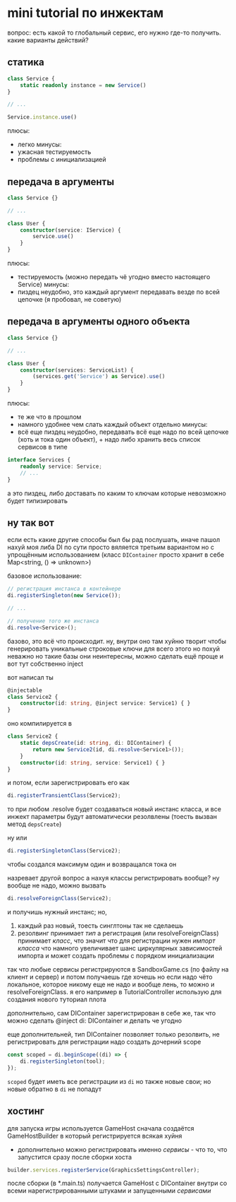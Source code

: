 # mini tutorial по инжектам

вопрос: есть какой то глобальный сервис, его нужно где-то получить. какие варианты действий?

## статика
```ts
class Service {
	static readonly instance = new Service()
}

// ...

Service.instance.use()
```

плюсы:
- легко
минусы:
- ужасная тестируемость
- проблемы с инициализацией

## передача в аргументы
```ts
class Service {}

// ...

class User {
	constructor(service: IService) {
		service.use()
	}
}
```
плюсы:
- тестируемость (можно передать чё угодно вместо настоящего Service)
минусы:
- пиздец неудобно, это каждый аргумент передавать везде по всей цепочке (я пробовал, не советую)

## передача в аргументы одного объекта
```ts
class Service {}

// ...

class User {
	constructor(services: ServiceList) {
		(services.get('Service') as Service).use()
	}
}
```
плюсы:
- те же что в прошлом
- намного удобнее чем слать каждый объект отдельно
минусы:
- всё еще пиздец неудобно, передавать всё еще надо по всей цепочке (хоть и тока один объект), + надо либо хранить весь список сервисов в типе
```ts
interface Services {
	readonly service: Service;
	// ...
}
```
а это пиздец, либо доставать по каким то ключам которые невозможно будет типизировать


## ну так вот
если есть какие другие способы был бы рад послушать, иначе пашол нахуй
моя либа DI по сути просто вяляется третьим вариантом но с упрощённым использованием
(класс `DIContainer` просто хранит в себе Map<string, () => unknown>)

базовое использование:
```ts
// регистрация инстанса в контейнере
di.registerSingleton(new Service());

// ...

// получение того же инстанса
di.resolve<Service>();
```
базово, это всё что происходит. ну, внутри оно там хуйню творит чтобы генерировать уникальные строковые ключи для всего этого но похуй неважно
но такие базы они неинтересны, можно сделать ещё проще
и вот тут собственно inject

вот написал ты
```ts
@injectable
class Service2 {
	constructor(id: string, @inject service: Service1) { }
}
```
оно компилируется в
```ts
class Service2 {
	static depsCreate(id: string, di: DIContainer) {
		return new Service2(id, di.resolve<Service1>());
	}
	constructor(id: string, service: Service1) { }
}
```
и потом, если зарегистрировать его как
```ts
di.registerTransientClass(Service2);
```
то при любом .resolve будет создаваться новый инстанс класса, и все инжект параметры будут автоматически резолвлены (тоесть вызван метод `depsCreate`)

ну или
```ts
di.registerSingletonClass(Service2);
```
чтобы создался максимум один и возвращался тока он

назревает другой вопрос а нахуя классы регистрировать вообще? ну вообще не надо, можно вызвать
```ts
di.resolveForeignClass(Service2);
```
и получишь нужный инстанс; но,
1. каждый раз новый, тоесть синглтоны так не сделаешь
2. резолвинг принимает *тип* а регистрация (или resolveForeignClass) принимает *класс*, что значит что для регистрации нужен *импорт класса* что намного увеличивает шанс циркулярных зависимостей импорта и может создать проблемы с порядком инициализации

так что любые сервисы регистрируются в SandboxGame.cs (по файлу на клиент и сервер) и потом получаешь где хочешь
но если надо чёто локальное, которое никому еще не надо и вообще лень, то можно и resolveForeignClass. я его например в TutorialController использую для создания нового туториал плота


дополнительно, сам DIContainer зарегистрирован в себе же, так что можно сделать @inject di: DIContainer и делать че угодно

еще дополнительней, тип DIContainer позволяет только резолвить, не регистрировать
для регистрации надо создать дочерний scope
```ts
const scoped = di.beginScope((di) => {
	di.registerSingleton(tool);
});
```
`scoped` будет иметь все регистрации из `di` но также новые свои; но новые обратно в `di` не попадут


## хостинг
для запуска игры используется GameHost
сначала создаётся GameHostBuilder в который регистрируется всякая хуйня
+ дополнительно можно регистрировать именно *сервисы* - что то, что запустится сразу после сборки хоста
```ts
builder.services.registerService(GraphicsSettingsController);
```
после сборки (в *.main.ts) получается GameHost с DIContainer внутри со всеми нарегистрированными штуками и запущенными *сервисами*
